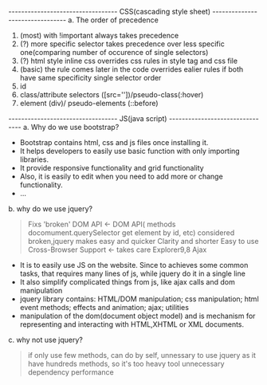 ----------------------------------  CSS(cascading style sheet)  --------------------------------
a. The order of precedence
  1. (most) with !important always takes precedence
  2. (?) more specific selector takes precedence over less specific one(comparing number of occurence of single selectors)
  3. (?) html style inline css overrides css rules in style tag and css file
  4. (basic) the rule comes later in the code overrides ealier rules if both have same specificity
  single selector order
  5. id
  6. class/attribute selectors ([src=''])/pseudo-class(:hover)
  7. element (div)/ pseudo-elements (::before)
  

----------------------------------  JS(java script)  --------------------------------
a. Why do we use bootstrap?
  - Bootstrap contains html, css and js files once installing it. 
  - It helps developers to easily use basic function with only importing libraries.
  - It provide responsive functionality and grid functionality
  - Also, it is easily to edit when you need to add more or change functionality.
  - ...

b. why do we use jquery?
  > Fixs 'broken' DOM API  <- DOM API( methods docomument.querySelector get element by id, etc) considered broken,jquery makes easy and quicker
  > Clarity and shorter
  > Easy to use 
  > Cross-Browser Support  <- takes care Explorer9,8
  > Ajax

  - It is to easily use JS on the website. Since to achieves some common tasks, that requires many lines of js, while jquery 
    do it in a single line
  - It also simplify complicated things from js, like ajax calls and dom manipulation
  - jquery library contains: HTML/DOM manipulation; css manipulation; html event methods; effects and animation; ajax; utilities 
  - manipulation of the dom(document object model) and is mechanism for representing and interacting with HTML,XHTML or XML documents.

c. why not use jquery?
  > if only use few methods, can do by self, unnessary to use jquery as it have hundreds methods, so it's too heavy tool
  > unnecessary dependency
  > performance
   
  
  
